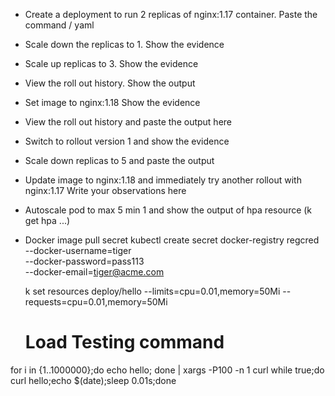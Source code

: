 - Create a deployment to run 2 replicas of nginx:1.17 container. Paste the command / yaml 
- Scale down the replicas to 1.  Show the evidence
- Scale up replicas to 3. Show the evidence
- View the roll out history. Show the output
- Set image to nginx:1.18  Show the evidence
- View the roll out history and paste the output here
- Switch to rollout version 1 and show the evidence
- Scale down replicas to 5 and paste the output
- Update image to nginx:1.18 and immediately try another rollout with nginx:1.17  Write your observations here
- Autoscale pod to max 5 min 1 and show the output of hpa resource (k get hpa ...)


- Docker image pull secret
kubectl create secret docker-registry regcred \
  --docker-username=tiger \
  --docker-password=pass113 \
  --docker-email=tiger@acme.com

  k set resources deploy/hello --limits=cpu=0.01,memory=50Mi --requests=cpu=0.01,memory=50Mi

  # Load Testing command
for i in {1..1000000};do echo hello; done | xargs -P100 -n 1 curl
while true;do curl hello;echo $(date);sleep 0.01s;done